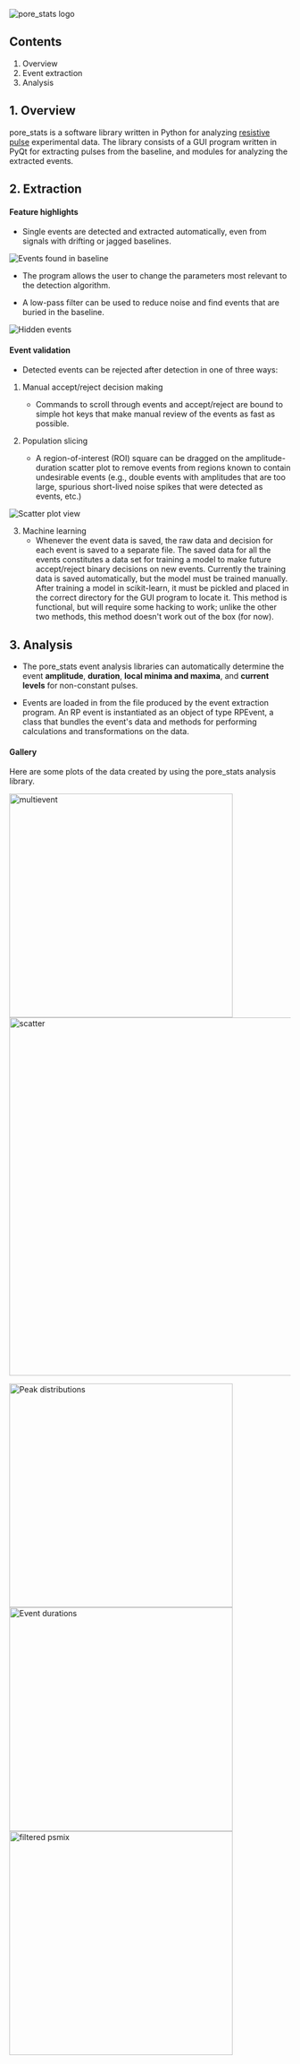 ![pore_stats logo](https://github.com/tphinkle/pore_stats/blob/master/qt_app/logo.png)


## Contents
1. Overview
2. Event extraction
3. Analysis

## 1. Overview
pore_stats is a software library written in Python for analyzing [resistive pulse](https://en.wikipedia.org/wiki/Tunable_resistive_pulse_sensing) experimental data. The library consists of a GUI program written in PyQt for extracting pulses from the baseline, and modules for analyzing the extracted events.

## 2. Extraction

#### Feature highlights

- Single events are detected and extracted automatically, even from signals with drifting or jagged baselines.

![Events found in baseline](https://github.com/tphinkle/pore_stats/blob/master/qt_app/demo/full_view.png)

- The program allows the user to change the parameters most relevant to the detection algorithm.

- A low-pass filter can be used to reduce noise and find events that are buried in the baseline.

![Hidden events](https://github.com/tphinkle/pore_stats/blob/master/qt_app/demo/filter_demo.png)

#### Event validation

- Detected events can be rejected after detection in one of three ways:

1. Manual accept/reject decision making
	- Commands to scroll through events and accept/reject are bound to simple hot keys that make manual review of the events as fast as possible.

2. Population slicing
	- A region-of-interest (ROI) square can be dragged on the amplitude-duration scatter plot to remove events from regions known to contain undesirable events (e.g., double events with amplitudes that are too large, spurious short-lived noise spikes that were detected as events, etc.)

![Scatter plot view](https://github.com/tphinkle/pore_stats/blob/master/qt_app/demo/scatter_plot_view.png)



3. Machine learning
	- Whenever the event data is saved, the raw data and decision for each event is saved to a separate file. The saved data for all the events constitutes a data set for training a model to make future accept/reject binary decisions on new events. Currently the training data is saved automatically, but the model must be trained manually. After training a model in scikit-learn, it must be pickled and placed in the correct directory for the GUI program to locate it. This method is functional, but will require some hacking to work; unlike the other two methods, this method doesn't work out of the box (for now).

## 3. Analysis

- The pore_stats event analysis libraries can automatically determine the event __amplitude__, __duration__, __local minima and maxima__, and __current levels__ for non-constant pulses.

- Events are loaded in from the file produced by the event extraction program. An RP event is instantiated as an object of type RPEvent, a class that bundles the event's data and methods for performing calculations and transformations on the data.

#### Gallery

Here are some plots of the data created by using the pore_stats analysis library.

<img src="https://github.com/tphinkle/pore_stats/blob/master/qt_app/demo/analysis_gallery/HCT-116_multievent_7-10.png" alt="multievent" width="400"/> <img src="https://github.com/tphinkle/pore_stats/blob/master/qt_app/demo/analysis_gallery/HCT-116_7-29_15um-20um_8-2_scatter.png" alt="scatter" width="640"/>

<img src="https://github.com/tphinkle/pore_stats/blob/master/qt_app/demo/analysis_gallery/HCT-116_peak-distributions_7-29_pr0006.png" alt="Peak distributions" width="400"/> <img src="https://github.com/tphinkle/pore_stats/blob/master/qt_app/demo/analysis_gallery/event_durations.png" alt="Event durations" width="400"/>
<img src="https://github.com/tphinkle/pore_stats/blob/master/qt_app/demo/analysis_gallery/filtered_psmix.png" alt="filtered psmix" width="400"/>
